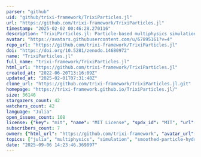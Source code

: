 ```yaml
---
parser: "github"
uid: "github/trixi-framework/TrixiParticles.jl"
url: "https://github.com/trixi-framework/TrixiParticles.jl"
timestamp: "2025-02-02 00:46:28.270116"
description: "TrixiParticles.jl: Particle-based multiphysics simulations in Julia"
avatar: "https://avatars.githubusercontent.com/u/67895161?v=4"
repo_url: "https://github.com/trixi-framework/TrixiParticles.jl"
doi: "https://doi.org/10.5281/zenodo.14680972"
name: "TrixiParticles.jl"
full_name: "trixi-framework/TrixiParticles.jl"
html_url: "https://github.com/trixi-framework/TrixiParticles.jl"
created_at: "2022-06-20T13:16:09Z"
updated_at: "2025-02-01T07:31:48Z"
clone_url: "https://github.com/trixi-framework/TrixiParticles.jl.git"
homepage: "https://trixi-framework.github.io/TrixiParticles.jl/"
size: 36146
stargazers_count: 42
watchers_count: 42
language: "Julia"
open_issues_count: 108
license: {"key": "mit", "name": "MIT License", "spdx_id": "MIT", "url": "https://api.github.com/licenses/mit", "node_id": "MDc6TGljZW5zZTEz"}
subscribers_count: 7
owner: {"html_url": "https://github.com/trixi-framework", "avatar_url": "https://avatars.githubusercontent.com/u/67895161?v=4", "login": "trixi-framework", "type": "Organization"}
topics: ["julia", "multiphysics", "simulation", "smoothed-particle-hydrodynamics"]
date: "2025-09-06 14:23:46.369897"
---
```

